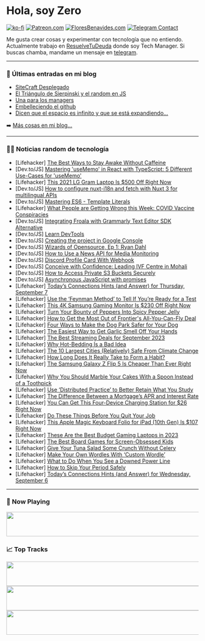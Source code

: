 # Hola, soy Zero

[![ko-fi](https://ko-fi.com/img/githubbutton_sm.svg)](https://ko-fi.com/J3J4N0LUK)
[![Patreon.com](https://img.shields.io/endpoint.svg?url=https%3A%2F%2Fshieldsio-patreon.vercel.app%2Fapi%3Fusername%3Dzerodragon%26type%3Dpatrons&style=for-the-badge)](https://patreon.com/zerodragon)
[![FloresBenavides.com](https://img.shields.io/website?down_message=oops&label=MiBlog&style=for-the-badge&up_message=online&url=https%3A%2F%2Ffloresbenavides.com)](https://floresbenavides.com)
[![Telegram Contact](https://img.shields.io/badge/escr%C3%ADbeme-ZeroDragon-%2326A5E4?style=for-the-badge&logo=telegram)](https://t.me/zerodragon)

Me gusta crear cosas y experimentar con tecnología que no entiendo.
Actualmente trabajo en [ResuelveTuDeuda](http://github.com/resuelve) donde soy Tech Manager.
Si buscas chamba, mandame un mensaje en [telegram](https://t.me/zerodragon).

---

### 📕 Últimas entradas en mi blog
<!-- BLOG-POST-LIST:START -->
- [SiteCraft Desplegado](https://floresbenavides.com/sitecraft-desplegado/)
- [El Triángulo de Sierpinski y el random en JS](https://floresbenavides.com/el-triangulo-de-sierpinski-y-el-random-en-js/)
- [Una para los managers](https://floresbenavides.com/una-para-los-managers/)
- [Embelleciendo el github](https://floresbenavides.com/embelleciendo-el-github/)
- [Dicen que el espacio es infinito y que se está expandiendo…](https://floresbenavides.com/dicen-que-el-espacio-es-infinito-y-que-se-esta-expandiendo/)
<!-- BLOG-POST-LIST:END -->

➡️ [Más cosas en mi blog...](https://floresbenavides.com)

---

### 👨‍💻 Noticias random de tecnología
<!-- TECH-POSTS:START -->
- [Lifehacker] [The Best Ways to Stay Awake Without Caffeine](https://lifehacker.com/the-best-ways-to-stay-awake-without-caffeine-1850811230?utm_source=regular)
- [Dev.to/JS] [Mastering &#39;useMemo&#39; in React with TypeScript: 5 Different Use-Cases for &#39;useMemo&#39;](https://dev.to/kirubelkinfe/mastering-usememo-in-react-with-typescript-4-different-use-cases-for-usememo-5gal)
- [Lifehacker] [This 2021 LG Gram Laptop Is $500 Off Right Now](https://lifehacker.com/this-2021-lg-gram-laptop-is-500-off-right-now-1850792867?utm_source=regular)
- [Dev.to/JS] [How to configure nuxt-i18n and fetch with Nuxt 3 for multilingual APIs](https://dev.to/uhttred/how-to-configure-nuxt-i18n-and-fetch-with-nuxt-3-for-multilingual-apis-37o6)
- [Dev.to/JS] [Mastering ES6 - Template Literals](https://dev.to/easewithtuts/mastering-es6-template-literals-5dai)
- [Lifehacker] [What People are Getting Wrong this Week: COVID Vaccine Conspiracies](https://lifehacker.com/covid-vaccine-conspiracies-1850810502?utm_source=regular)
- [Dev.to/JS] [Integrating Froala with Grammarly Text Editor SDK Alternative](https://dev.to/ideradevtools/integrating-froala-with-grammarly-text-editor-sdk-alternative-1d9i)
- [Dev.to/JS] [Learn DevTools](https://dev.to/easewithtuts/learn-devtools-3imp)
- [Dev.to/JS] [Creating the project in Google Console](https://dev.to/noblica/creating-the-project-in-google-console-1k0e)
- [Dev.to/JS] [Wizards of Opensource, Ep 1: Ryan Dahl](https://dev.to/midnqp/wizards-of-opensource-ep-1-ryan-dahl-4f60)
- [Dev.to/JS] [How to Use a News API for Media Monitoring](https://dev.to/newsdataio/how-to-use-a-news-api-for-media-monitoring-5akp)
- [Dev.to/JS] [Discord Profile Card With Webhook](https://dev.to/eii3/discord-profile-card-with-webhook-1b8)
- [Dev.to/JS] [Conceive with Confidence: Leading IVF Centre in Mohali](https://dev.to/ivfbloom/conceive-with-confidence-leading-ivf-centre-in-mohali-35ac)
- [Dev.to/JS] [How to Access Private S3 Buckets Securely](https://dev.to/mohammadfaisal/how-to-access-private-s3-buckets-securely-5f08)
- [Dev.to/JS] [Asynchronous JavaScript with promises](https://dev.to/syedmuhammadaliraza/asynchronous-javascript-with-promises-37ib)
- [Lifehacker] [Today’s Connections Hints &lpar;and Answer&rpar; for Thursday, September 7](https://lifehacker.com/connections-answer-today-september-7-2023-1850807719?utm_source=regular)
- [Lifehacker] [Use the ‘Feynman Method’ to Tell If You’re Ready for a Test](https://lifehacker.com/use-the-feynman-method-to-study-1850809398?utm_source=regular)
- [Lifehacker] [This 4K Samsung Gaming Monitor Is $230 Off Right Now](https://lifehacker.com/this-4k-samsung-gaming-monitor-is-230-off-right-now-1850809686?utm_source=regular)
- [Lifehacker] [Turn Your Bounty of Peppers Into Spicy Pepper Jelly](https://lifehacker.com/easy-pepper-jelly-recipe-for-canning-1850809366?utm_source=regular)
- [Lifehacker] [How to Get the Most Out of Frontier&#39;s All-You-Can-Fly Deal](https://lifehacker.com/how-to-get-the-most-out-of-frontiers-all-you-can-fly-de-1850085576?utm_source=regular)
- [Lifehacker] [Four Ways to Make the Dog Park Safer for Your Dog](https://lifehacker.com/are-dog-parks-safe-for-dogs-1850809221?utm_source=regular)
- [Lifehacker] [The Easiest Way to Get Garlic Smell Off Your Hands](https://lifehacker.com/the-easiest-way-to-get-garlic-smell-off-your-hands-1850809774?utm_source=regular)
- [Lifehacker] [The Best Streaming Deals for September 2023](https://lifehacker.com/best-streaming-deals-1850763728?utm_source=regular)
- [Lifehacker] [Why Hot-Bedding Is a Bad Idea](https://lifehacker.com/why-hot-bedding-is-a-bad-idea-1850809336?utm_source=regular)
- [Lifehacker] [The 10 Largest Cities &lpar;Relatively&rpar; Safe From Climate Change](https://lifehacker.com/us-cities-safest-from-climate-change-1850809083?utm_source=regular)
- [Lifehacker] [How Long Does It Really Take to Form a Habit?](https://lifehacker.com/how-long-does-it-really-take-to-form-a-habit-1849470134?utm_source=regular)
- [Lifehacker] [The Samsung Galaxy Z Flip 5 Is Cheaper Than Ever Right Now](https://lifehacker.com/the-samsung-galaxy-z-flip-5-is-cheaper-than-ever-right-1850808852?utm_source=regular)
- [Lifehacker] [Why You Should Marble Your Cakes With a Spoon Instead of a Toothpick](https://lifehacker.com/why-you-should-marble-your-cakes-with-a-spoon-instead-o-1850808851?utm_source=regular)
- [Lifehacker] [Use ‘Distributed Practice’ to Better Retain What You Study](https://lifehacker.com/use-distributed-practice-to-better-retain-what-you-st-1850808691?utm_source=regular)
- [Lifehacker] [The Difference Between a Mortgage’s APR and Interest Rate](https://lifehacker.com/difference-between-apr-and-interest-rate-1850808813?utm_source=regular)
- [Lifehacker] [You Can Get This Four-Device Charging Station for $26 Right Now](https://lifehacker.com/you-can-get-this-four-device-charging-station-for-26-r-1850806555?utm_source=regular)
- [Lifehacker] [Do These Things Before You Quit Your Job](https://lifehacker.com/do-these-things-before-you-quit-your-job-1850765783?utm_source=regular)
- [Lifehacker] [This Apple Magic Keyboard Folio for iPad &lpar;10th Gen&rpar; Is $107 Right Now](https://lifehacker.com/this-apple-magic-keyboard-folio-for-ipad-10th-gen-is-1850792794?utm_source=regular)
- [Lifehacker] [These Are the Best Budget Gaming Laptops in 2023](https://lifehacker.com/best-budget-gaming-laptops-1850806628?utm_source=regular)
- [Lifehacker] [The Best Board Games for Screen-Obsessed Kids](https://lifehacker.com/best-board-games-kids-1850807151?utm_source=regular)
- [Lifehacker] [Give Your Tuna Salad Some Crunch Without Celery](https://lifehacker.com/tuna-salad-without-celery-1850805972?utm_source=regular)
- [Lifehacker] [Make Your Own Wordles With ‘Custom Wordle’](https://lifehacker.com/make-your-own-wordles-with-custom-wordle-1850805310?utm_source=regular)
- [Lifehacker] [What to Do When You See a Downed Power Line](https://lifehacker.com/what-to-do-when-you-see-a-downed-power-line-1850803210?utm_source=regular)
- [Lifehacker] [How to Skip Your Period Safely](https://lifehacker.com/how-to-skip-your-period-safely-1850804859?utm_source=regular)
- [Lifehacker] [Today’s Connections Hints &lpar;and Answer&rpar; for Wednesday, September 6](https://lifehacker.com/connections-answer-today-september-6-2023-1850803720?utm_source=regular)<!-- TECH-POSTS:END -->

---

### 🎵 Now Playing
<a href="https://spotify-now-playing-dun.vercel.app/now-playing?open"><img src="https://spotify-now-playing-dun.vercel.app/now-playing" width="540" height="64"></a>

### 📈 Top Tracks
<a href="https://spotify-now-playing-dun.vercel.app/top-tracks?i=1&open"><img src="https://spotify-now-playing-dun.vercel.app/top-tracks?i=1" width="540" height="64"></a>
<a href="https://spotify-now-playing-dun.vercel.app/top-tracks?i=2&open"><img src="https://spotify-now-playing-dun.vercel.app/top-tracks?i=2" width="540" height="64"></a>
<a href="https://spotify-now-playing-dun.vercel.app/top-tracks?i=3&open"><img src="https://spotify-now-playing-dun.vercel.app/top-tracks?i=3" width="540" height="64"></a>
